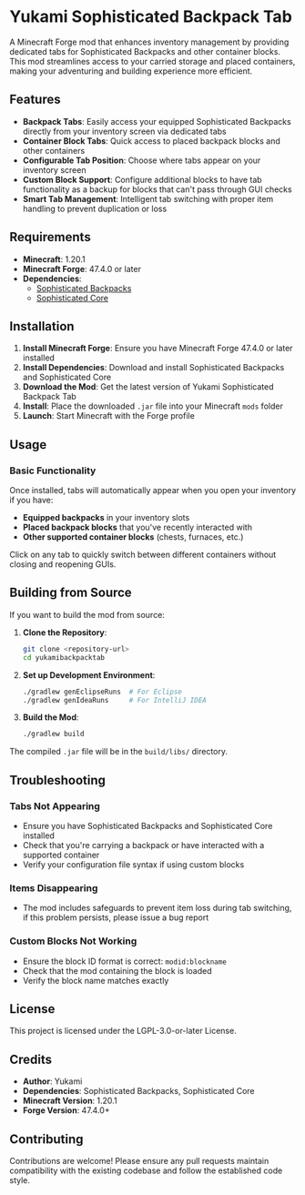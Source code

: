 # Yukami Sophisticated Backpack Tab

A Minecraft Forge mod that enhances inventory management by providing dedicated tabs for Sophisticated Backpacks and other container blocks. This mod streamlines access to your carried storage and placed containers, making your adventuring and building experience more efficient.

## Features

- **Backpack Tabs**: Easily access your equipped Sophisticated Backpacks directly from your inventory screen via dedicated tabs
- **Container Block Tabs**: Quick access to placed backpack blocks and other containers
- **Configurable Tab Position**: Choose where tabs appear on your inventory screen
- **Custom Block Support**: Configure additional blocks to have tab functionality as a backup for blocks that can't pass through GUI checks
- **Smart Tab Management**: Intelligent tab switching with proper item handling to prevent duplication or loss

## Requirements

- **Minecraft**: 1.20.1
- **Minecraft Forge**: 47.4.0 or later
- **Dependencies**:
  - [Sophisticated Backpacks](https://www.curseforge.com/minecraft/mc-mods/sophisticated-backpacks)
  - [Sophisticated Core](https://www.curseforge.com/minecraft/mc-mods/sophisticated-core)

## Installation

1. **Install Minecraft Forge**: Ensure you have Minecraft Forge 47.4.0 or later installed
2. **Install Dependencies**: Download and install Sophisticated Backpacks and Sophisticated Core
3. **Download the Mod**: Get the latest version of Yukami Sophisticated Backpack Tab
4. **Install**: Place the downloaded `.jar` file into your Minecraft `mods` folder
5. **Launch**: Start Minecraft with the Forge profile

## Usage

### Basic Functionality

Once installed, tabs will automatically appear when you open your inventory if you have:
- **Equipped backpacks** in your inventory slots
- **Placed backpack blocks** that you've recently interacted with
- **Other supported container blocks** (chests, furnaces, etc.)

Click on any tab to quickly switch between different containers without closing and reopening GUIs.

## Building from Source

If you want to build the mod from source:

1. **Clone the Repository**:
   ```bash
   git clone <repository-url>
   cd yukamibackpacktab
   ```

2. **Set up Development Environment**:
   ```bash
   ./gradlew genEclipseRuns  # For Eclipse
   ./gradlew genIdeaRuns     # For IntelliJ IDEA
   ```

3. **Build the Mod**:
   ```bash
   ./gradlew build
   ```

The compiled `.jar` file will be in the `build/libs/` directory.

## Troubleshooting

### Tabs Not Appearing
- Ensure you have Sophisticated Backpacks and Sophisticated Core installed
- Check that you're carrying a backpack or have interacted with a supported container
- Verify your configuration file syntax if using custom blocks

### Items Disappearing
- The mod includes safeguards to prevent item loss during tab switching, if this problem persists, please issue a bug report

### Custom Blocks Not Working
- Ensure the block ID format is correct: `modid:blockname`
- Check that the mod containing the block is loaded
- Verify the block name matches exactly

## License

This project is licensed under the LGPL-3.0-or-later License.

## Credits

- **Author**: Yukami
- **Dependencies**: Sophisticated Backpacks, Sophisticated Core
- **Minecraft Version**: 1.20.1
- **Forge Version**: 47.4.0+

## Contributing

Contributions are welcome! Please ensure any pull requests maintain compatibility with the existing codebase and follow the established code style.